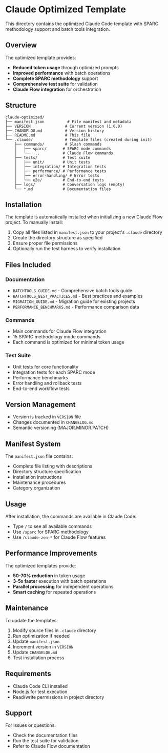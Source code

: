 # Claude Optimized Template

This directory contains the optimized Claude Code template with SPARC methodology support and batch tools integration.

## Overview

The optimized template provides:

- **Reduced token usage** through optimized prompts
- **Improved performance** with batch operations
- **Complete SPARC methodology** support
- **Comprehensive test suite** for validation
- **Claude Flow integration** for orchestration

## Structure

```
claude-optimized/
├── manifest.json          # File manifest and metadata
├── VERSION               # Current version (1.0.0)
├── CHANGELOG.md          # Version history
├── README.md             # This file
└── .claude/              # Template files (created during init)
    ├── commands/         # Slash commands
    │   ├── sparc/       # SPARC mode commands
    │   └── ...          # Claude Flow commands
    ├── tests/           # Test suite
    │   ├── unit/        # Unit tests
    │   ├── integration/ # Integration tests
    │   ├── performance/ # Performance tests
    │   ├── error-handling/ # Error tests
    │   └── e2e/         # End-to-end tests
    ├── logs/            # Conversation logs (empty)
    └── *.md             # Documentation files
```

## Installation

The template is automatically installed when initializing a new Claude Flow project. To manually install:

1. Copy all files listed in `manifest.json` to your project's `.claude` directory
2. Create the directory structure as specified
3. Ensure proper file permissions
4. Optionally run the test harness to verify installation

## Files Included

### Documentation

- `BATCHTOOLS_GUIDE.md` - Comprehensive batch tools guide
- `BATCHTOOLS_BEST_PRACTICES.md` - Best practices and examples
- `MIGRATION_GUIDE.md` - Migration guide for existing projects
- `PERFORMANCE_BENCHMARKS.md` - Performance comparison data

### Commands

- Main commands for Claude Flow integration
- 15 SPARC methodology mode commands
- Each command is optimized for minimal token usage

### Test Suite

- Unit tests for core functionality
- Integration tests for each SPARC mode
- Performance benchmarks
- Error handling and rollback tests
- End-to-end workflow tests

## Version Management

- Version is tracked in `VERSION` file
- Changes documented in `CHANGELOG.md`
- Semantic versioning (MAJOR.MINOR.PATCH)

## Manifest System

The `manifest.json` file contains:

- Complete file listing with descriptions
- Directory structure specification
- Installation instructions
- Maintenance procedures
- Category organization

## Usage

After installation, the commands are available in Claude Code:

- Type `/` to see all available commands
- Use `/sparc` for SPARC methodology
- Use `/claude-zen-*` for Claude Flow features

## Performance Improvements

The optimized templates provide:

- **50-70% reduction** in token usage
- **3-5x faster** execution with batch operations
- **Parallel processing** for independent operations
- **Smart caching** for repeated operations

## Maintenance

To update the templates:

1. Modify source files in `.claude` directory
2. Run optimization if needed
3. Update `manifest.json`
4. Increment version in `VERSION`
5. Update `CHANGELOG.md`
6. Test installation process

## Requirements

- Claude Code CLI installed
- Node.js for test execution
- Read/write permissions in project directory

## Support

For issues or questions:

- Check the documentation files
- Run the test suite for validation
- Refer to Claude Flow documentation

